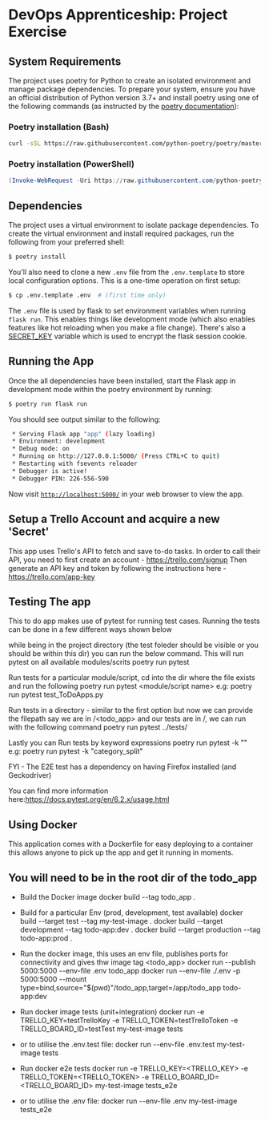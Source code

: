 # DevOps Apprenticeship: Project Exercise

## System Requirements

The project uses poetry for Python to create an isolated environment and manage package dependencies. To prepare your system, ensure you have an official distribution of Python version 3.7+ and install poetry using one of the following commands (as instructed by the [poetry documentation](https://python-poetry.org/docs/#system-requirements)):

### Poetry installation (Bash)

```bash
curl -sSL https://raw.githubusercontent.com/python-poetry/poetry/master/get-poetry.py | python
```

### Poetry installation (PowerShell)

```powershell
(Invoke-WebRequest -Uri https://raw.githubusercontent.com/python-poetry/poetry/master/get-poetry.py -UseBasicParsing).Content | python
```

## Dependencies

The project uses a virtual environment to isolate package dependencies. To create the virtual environment and install required packages, run the following from your preferred shell:

```bash
$ poetry install
```

You'll also need to clone a new `.env` file from the `.env.template` to store local configuration options. This is a one-time operation on first setup:

```bash
$ cp .env.template .env  # (first time only)
```

The `.env` file is used by flask to set environment variables when running `flask run`. This enables things like development mode (which also enables features like hot reloading when you make a file change). There's also a [SECRET_KEY](https://flask.palletsprojects.com/en/1.1.x/config/#SECRET_KEY) variable which is used to encrypt the flask session cookie.

## Running the App

Once the all dependencies have been installed, start the Flask app in development mode within the poetry environment by running:
```bash
$ poetry run flask run
```

You should see output similar to the following:
```bash
 * Serving Flask app "app" (lazy loading)
 * Environment: development
 * Debug mode: on
 * Running on http://127.0.0.1:5000/ (Press CTRL+C to quit)
 * Restarting with fsevents reloader
 * Debugger is active!
 * Debugger PIN: 226-556-590
```
Now visit [`http://localhost:5000/`](http://localhost:5000/) in your web browser to view the app.


## Setup a Trello Account and acquire a new 'Secret'
This app uses Trello's API to fetch and save to-do tasks. In order to call their API, you need to first create an account - https://trello.com/signup
Then generate an API key and token by following the instructions here - https://trello.com/app-key


## Testing The app
This to do app makes use of pytest for running test cases. Running the tests can be done in a few different ways shown below

while being in the project directory (the test foleder should be visible or you should be within this dir) you can run the below command.
This will run pytest on all available modules/scrits
    poetry run pytest 

Run tests for a particular module/script, cd into the dir where the file exists and run the following
    poetry run pytest <module/script name>
    e.g: poetry run pytest test_ToDoApps.py

Run tests in a directory - similar to the first option but now we can provide the filepath
say we are in <project>/<todo_app> and our tests are in <project>/<tests>, we can run with the following command
    poetry run pytest ../tests/

Lastly you can Run tests by keyword expressions
    poetry run pytest -k "<keyword>"
    e.g: poetry run pytest -k "category_split"

FYI - The E2E test has a dependency on having Firefox installed (and Geckodriver)

You can find more information here:https://docs.pytest.org/en/6.2.x/usage.html  

## Using Docker
This application comes with a Dockerfile for easy deploying to a container this allows anyone to pick up the app and get it running in moments.
## You will need to be in the root dir of the todo_app
- Build the Docker image
docker build --tag todo_app . 

- Build for a particular Env (prod, development, test available)
docker build --target test --tag my-test-image .
docker build --target development --tag todo-app:dev . 
docker build --target production --tag todo-app:prod .

- Run the docker image, this uses an env file, publishes ports for connectivity and gives thw image tag <todo_app>
docker run --publish 5000:5000 --env-file .env todo_app
docker run --env-file ./.env -p 5000:5000 --mount type=bind,source="$(pwd)"/todo_app,target=/app/todo_app todo-app:dev

- Run docker image tests (unit+integration)
docker run -e TRELLO_KEY=testTrelloKey  -e TRELLO_TOKEN=testTrelloToken -e TRELLO_BOARD_ID=testTest my-test-image tests

- or to utilise the .env.test file:
docker run --env-file .env.test my-test-image tests

- Run docker e2e tests
docker run -e TRELLO_KEY=<TRELLO_KEY>  -e TRELLO_TOKEN=<TRELLO_TOKEN> -e TRELLO_BOARD_ID=<TRELLO_BOARD_ID> my-test-image tests_e2e

- or to utilise the .env file:
docker run --env-file .env my-test-image tests_e2e